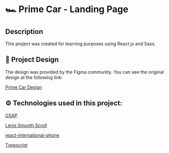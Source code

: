 # 🏎️ Prime Car - Landing Page

## Description

This project was created for learning purposes using React.js and Sass.

## 🎨 Project Design

The design was provided by the Figma community. You can see the original design at the following link:

[Prime Car Design](https://www.figma.com/community/file/1159289509038343312/prime-car-landing-page?searchSessionId=lyltstbf-fsvsgs6d94w)

## ⚙️ Technologies used in this project:

[GSAP](https://gsap.com/)

[Lenis Smooth Scroll](https://lenis.darkroom.engineering/)

[react-international-phone](https://github.com/goveo/react-international-phone)

[Typescript](https://www.typescriptlang.org/)

